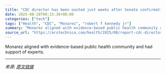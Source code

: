 ```yaml
---
title: "CDC director has been ousted just weeks after Senate confirmation"
date: 2025-08-28T00:15:38+08:00
categories: ["tech"]
tags: ["Health", "CDC", "Monarez", "robert f kennedy jr"]
summary: "Monarez aligned with evidence-based public health community and had support of experts."
source_url: "https://arstechnica.com/health/2025/08/report-cdc-director-being-ousted-just-weeks-after-senate-confirmation/"
---
```


Monarez aligned with evidence-based public health community and had support of experts.

---

*来源: [原文链接](https://arstechnica.com/health/2025/08/report-cdc-director-being-ousted-just-weeks-after-senate-confirmation/)*
